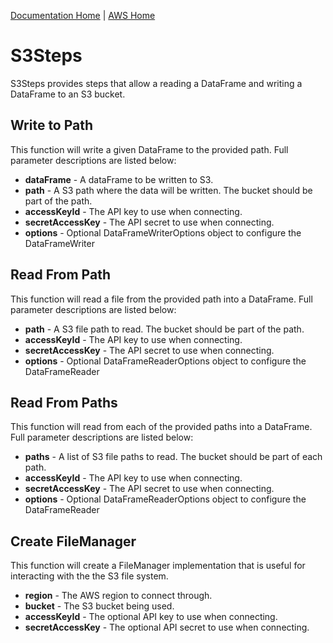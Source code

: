 [Documentation Home](../../docs/readme.md) | [AWS Home](../readme.md)

# S3Steps
S3Steps provides steps that allow a reading a DataFrame and writing a DataFrame to an S3 bucket.

## Write to Path
This function will write a given DataFrame to the provided path. Full parameter descriptions are listed below:

* **dataFrame** - A dataFrame to be written to S3.
* **path** - A S3 path where the data will be written. The bucket should be part of the path.
* **accessKeyId** - The API key to use when connecting.
* **secretAccessKey** - The API secret to use when connecting.
* **options** - Optional DataFrameWriterOptions object to configure the DataFrameWriter

## Read From Path
This function will read a file from the provided path into a DataFrame. Full parameter descriptions are listed below:

* **path** - A S3 file path to read. The bucket should be part of the path.
* **accessKeyId** - The API key to use when connecting.
* **secretAccessKey** - The API secret to use when connecting.
* **options** - Optional DataFrameReaderOptions object to configure the DataFrameReader

## Read From Paths
This function will read from each of the provided paths into a DataFrame. Full parameter descriptions are listed below:

* **paths** - A list of S3 file paths to read. The bucket should be part of each path.
* **accessKeyId** - The API key to use when connecting.
* **secretAccessKey** - The API secret to use when connecting.
* **options** - Optional DataFrameReaderOptions object to configure the DataFrameReader

## Create FileManager
This function will create a FileManager implementation that is useful for interacting with the the S3 file system.

* **region** - The AWS region to connect through.
* **bucket** - The S3 bucket being used.
* **accessKeyId** - The optional API key to use when connecting.
* **secretAccessKey** - The optional API secret to use when connecting.
